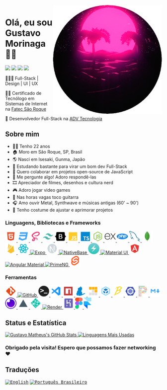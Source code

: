 <!-- markdownlint-disable MD014 -->
<!-- markdownlint-disable MD026 -->
<!-- markdownlint-disable MD033 -->
<!-- markdownlint-disable MD041 -->

<img align="right" width="350" height="350" src="../img/synth-circle.gif">

# Olá, eu sou Gustavo Morinaga 🤟🏼

[<img src="https://img.shields.io/badge/linkedin-%230077B5.svg?&style=for-the-badge&logo=linkedin&logoColor=white" />](https://www.linkedin.com/in/gustavomorinaga/)
[<img src="https://img.shields.io/badge/instagram-%23E4405F.svg?&style=for-the-badge&logo=instagram&logoColor=white">](https://www.instagram.com/gustavomorinaga/)
[<img src="https://img.shields.io/badge/facebook-%231877F2.svg?&style=for-the-badge&logo=facebook&logoColor=white">](https://www.facebook.com/gustavomorinaga/)
[<img src="https://img.shields.io/badge/Gmail-D14836?style=for-the-badge&logo=gmail&logoColor=white">](mailto:gustavo.morinaga27@gmail.com)

👨🏻‍💻 Full-Stack | Design | UI | UX

👨‍🎓 Certificado de Tecnólogo em Sistemas de Internet na [Fatec São Roque](https://www.fatecsaoroque.edu.br)

💼 Desenvolvedor Full-Stack na [ADV Tecnologia](https://www.advtecnologia.com.br)

## Sobre mim

- 🧑🏻 Tenho 22 anos
- 🏠 Moro em São Roque, SP, Brasil
- 🌎 Nasci em Isesaki, Gunma, Japão
- 🌱 Estudando bastante para virar um bom dev Full-Stack
- 👯 Quero colaborar em projetos open-source de JavaScript
- 💬 Me pergunte algo! Adoro respondê-las
- 🎞️ Apreciador de filmes, desenhos e cultura nerd
- 🎮 Adoro jogar video games
- 🎸 Nas horas vagas toco guitarra
- 🎧 Amo ouvir Metal, Synthwave e músicas antigas (60' ~ 90')
- 💎 Tenho costume de ajustar e aprimorar projetos

### Linguagens, Bibliotecas e Frameworks

<div>
 <a href="https://developer.mozilla.org/pt-BR/docs/Web/HTML">
  <img height="36" title="HTML" src="https://raw.githubusercontent.com/PKief/vscode-material-icon-theme/main/icons/html.svg">
 </a>
 <a href="https://developer.mozilla.org/pt-BR/docs/Web/CSS">
  <img height="36" title="CSS" src="https://raw.githubusercontent.com/PKief/vscode-material-icon-theme/main/icons/css.svg">
 </a>
 <a href="https://sass-lang.com">
  <img height="36" title="Sass" src="https://raw.githubusercontent.com/PKief/vscode-material-icon-theme/main/icons/sass.svg">
 </a>
 <a href="https://tailwindcss.com">
  <img height="36" title="Tailwind CSS" src="https://raw.githubusercontent.com/PKief/vscode-material-icon-theme/main/icons/tailwindcss.svg">
 </a>
 <a href="https://getbootstrap.com">
  <img height="36" title="Bootstrap" src="https://raw.githubusercontent.com/devicons/devicon/9c6bfdb9783cdfe1018666ed76adcfd3eab6fad6/icons/bootstrap/bootstrap-plain.svg">
 </a>
 <a href="https://developer.mozilla.org/pt-BR/docs/Web/JavaScript">
  <img height="36" title="JavaScript" src="https://raw.githubusercontent.com/PKief/vscode-material-icon-theme/main/icons/javascript.svg">
 </a>
 <a href="https://www.typescriptlang.org">
  <img height="36" title="TypeScript" src="https://raw.githubusercontent.com/PKief/vscode-material-icon-theme/main/icons/typescript.svg">
 </a>
 <a href="https://nodejs.org">
  <img height="36" title="Node.js" src="https://raw.githubusercontent.com/PKief/vscode-material-icon-theme/main/icons/nodejs.svg">
 </a>
 <a href="https://expressjs.com">
  <img height="36" title="Express" src="https://raw.githubusercontent.com/devicons/devicon/9c6bfdb9783cdfe1018666ed76adcfd3eab6fad6/icons/express/express-original.svg">
 </a>
 <a href="https://www.php.net">
  <img height="36" title="PHP" src="https://raw.githubusercontent.com/PKief/vscode-material-icon-theme/main/icons/php.svg">
 </a>
 <a href="https://www.mysql.com">
  <img height="36" title="MySQL" src="https://raw.githubusercontent.com/devicons/devicon/9c6bfdb9783cdfe1018666ed76adcfd3eab6fad6/icons/mysql/mysql-original.svg">
 </a>
 <a href="https://www.mongodb.com">
  <img height="36" title="MongoDB" src="https://raw.githubusercontent.com/devicons/devicon/9c6bfdb9783cdfe1018666ed76adcfd3eab6fad6/icons/mongodb/mongodb-original.svg">
 </a>
 <a href="https://firebase.google.com">
  <img height="36" title="Firebase" src="https://raw.githubusercontent.com/PKief/vscode-material-icon-theme/main/icons/firebase.svg">
 </a>
 <a href="https://reactjs.org">
  <img height="36" title="React" src="https://raw.githubusercontent.com/PKief/vscode-material-icon-theme/main/icons/react.svg">
 </a>
 <a href="https://expo.io">
  <img height="36" title="Expo" src="https://static.expo.dev/static/favicons/favicon-dark-48x48.png">
 </a>
 <a href="https://nextjs.org">
  <img height="36" title="Next.js" src="https://raw.githubusercontent.com/PKief/vscode-material-icon-theme/main/icons/next.svg">
 </a>
 <a href="https://nativebase.io">
  <img height="36" title="NativeBase" src="https://docs.nativebase.io/_next/image?url=https%3A%2F%2Fdocs.nativebase.io%2Fimg%2Fnativebaselogo.svg&w=48&q=100">
 </a>
 <a href="https://chakra-ui.com">
  <img height="36" title="Chakra-UI" src="https://raw.githubusercontent.com/chakra-ui/chakra-ui/9a2576d0ad510179d45268f5853c16c689f1d364/logo/logomark-colored.svg">
 </a>
 <a href="https://mui.com">
  <img height="36" title="Material UI" src="https://www.svgrepo.com/show/354048/material-ui.svg">
 </a>
 <a href="https://angular.io">
  <img height="36" title="Angular" src="https://raw.githubusercontent.com/PKief/vscode-material-icon-theme/main/icons/angular.svg">
 </a>
 <a href="https://material.angular.io">
  <img height="36" title="Angular Material" src="https://material.angular.io/assets/img/angular-material-logo.svg">
 </a>
 <a href="https://www.primefaces.org/primeng">
  <img height="36" title="PrimeNG" src="https://www.primefaces.org/presskit/primeng-logo.svg">
 </a>
 <a href="https://kit.svelte.dev">
  <img height="36" title="SvelteKit" src="https://raw.githubusercontent.com/PKief/vscode-material-icon-theme/main/icons/svelte.svg">
 </a>
</div>

### Ferramentas

<div>
 <a href="https://git-scm.com">
   <img height="36" title="Git" src="https://raw.githubusercontent.com/PKief/vscode-material-icon-theme/main/icons/git.svg">
 </a>
 <a href="https://github.com">
   <img height="36" title="GitHub" src="https://raw.githubusercontent.com/FortAwesome/Font-Awesome/7d3d774145ac38663f6d1effc6def0334b68ab7e/svgs/brands/github.svg">
 </a>
 <a href="https://docs.microsoft.com/pt-br/windows/terminal">
  <img height="36" title="Terminal" src="https://raw.githubusercontent.com/github/explore/80688e429a7d4ef2fca1e82350fe8e3517d3494d/topics/terminal/terminal.png">
 </a>
 <a href="https://code.visualstudio.com">
   <img height="36" title="Visual Studio Code" src="https://raw.githubusercontent.com/PKief/vscode-material-icon-theme/main/icons/vscode.svg">
 </a>
 <a href="https://www.npmjs.com">
   <img height="36" title="npm" src="https://raw.githubusercontent.com/PKief/vscode-material-icon-theme/73a6f3b57cb9ba44f67d1c000588bacda537ae00/icons/npm.svg">
 </a>
 <a href="https://yarnpkg.com">
   <img height="36" title="Yarn" src="https://raw.githubusercontent.com/PKief/vscode-material-icon-theme/73a6f3b57cb9ba44f67d1c000588bacda537ae00/icons/yarn.svg">
 </a>
 <a href="https://pnpm.io">
   <img height="36" title="pnpm" src="https://raw.githubusercontent.com/PKief/vscode-material-icon-theme/main/icons/pnpm.svg">
 </a>
 <a href="https://webpack.js.org">
   <img height="36" title="Webpack" src="https://raw.githubusercontent.com/PKief/vscode-material-icon-theme/73a6f3b57cb9ba44f67d1c000588bacda537ae00/icons/webpack.svg">
 </a>
 <a href="https://babeljs.io">
   <img height="36" title="Babel" src="https://raw.githubusercontent.com/PKief/vscode-material-icon-theme/73a6f3b57cb9ba44f67d1c000588bacda537ae00/icons/babel.svg">
 </a>
 <a href="https://eslint.org">
   <img height="36" title="ESLint" src="https://raw.githubusercontent.com/PKief/vscode-material-icon-theme/73a6f3b57cb9ba44f67d1c000588bacda537ae00/icons/eslint.svg">
 </a>
 <a href="https://prettier.io">
   <img height="36" title="Prettier" src="https://raw.githubusercontent.com/PKief/vscode-material-icon-theme/73a6f3b57cb9ba44f67d1c000588bacda537ae00/icons/prettier.svg">
 </a>
 <a href="https://www.markdownguide.org">
   <img height="36" title="Markdown" src="https://raw.githubusercontent.com/PKief/vscode-material-icon-theme/73a6f3b57cb9ba44f67d1c000588bacda537ae00/icons/markdown.svg">
 </a>
 <a href="https://insomnia.rest">
   <img height="36" title="Insomnia" src="../icons/insomnia.png">
 </a>
 <a href="https://vercel.com">
   <img height="36" title="Vercel" src="https://raw.githubusercontent.com/PKief/vscode-material-icon-theme/main/icons/vercel_light.svg">
 </a>
 <a href="https://www.netlify.com/">
   <img height="36" title="Netlify" src="https://raw.githubusercontent.com/PKief/vscode-material-icon-theme/5b101d9cfb7b73474403c651ad597ac7f4516b7b/icons/netlify.svg">
 </a>
 <a href="https://render.com">
   <img height="36" title="Render" src="https://render.com/favicon.svg">
 </a>
 <a href="https://heroku.com">
   <img height="36" title="Heroku" src="https://raw.githubusercontent.com/PKief/vscode-material-icon-theme/main/icons/heroku.svg">
 </a>
 <a href="https://figma.com">
   <img height="36" title="Figma" src="../icons/figma.svg">
 </a>
 <a href="https://framer.com">
   <img height="36" title="Framer" src="../icons/framer.png">
 </a>
</div>

## Status e Estatística

<a href="https://github.com/anuraghazra/github-readme-stats" title="Estatísticas do GitHub">
  <img width="450px" src="https://github-readme-stats.vercel.app/api?username=gustavomorinaga&hide=issues&theme=radical&show_icons=true&count_private=true&include_all_commits=true&line_height=24.5&hide_border=true" alt="Gustavo Matheus's GitHub Stats" />
</a>
<a href="https://github.com/anuraghazra/github-readme-stats" title="Most Used Languages">
  <img width="318px" src="https://github-readme-stats.vercel.app/api/top-langs/?username=gustavomorinaga&layout=compact&theme=radical&hide_border=true"
 alt="Linguagens Mais Usadas" />
</a>

### Obrigado pela visita! Espero que possamos fazer networking ❤️

## Traduções

<kbd>[<img title="English" alt="English" src="https://flagicons.lipis.dev/flags/4x3/us.svg" width="22">](../README.md)</kbd>
<kbd>[<img title="Português Brasileiro" alt="Português Brasileiro" src="https://flagicons.lipis.dev/flags/4x3/br.svg" width="22">](./README.pt-BR.md)</kbd>
